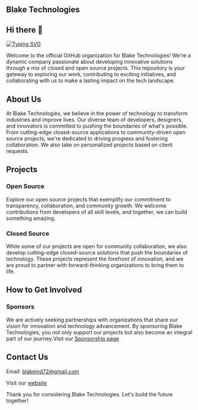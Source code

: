 ## Blake Technologies

## Hi there 👋

[![Typing SVG](https://readme-typing-svg.herokuapp.com/?lines=Welcome+To+B-Tech&pause=1000&width=600)](https://git.io/typing-svg)

Welcome to the official GitHub organization for Blake Technologies! We're a dynamic company passionate about developing innovative solutions through a mix of closed and open source projects. This repository is your gateway to exploring our work, contributing to exciting initiatives, and collaborating with us to make a lasting impact on the tech landscape.

## About Us

At Blake Technologies, we believe in the power of technology to transform industries and improve lives. Our diverse team of developers, designers, and innovators is committed to pushing the boundaries of what's possible. From cutting-edge closed-source applications to community-driven open source projects, we're dedicated to driving progress and fostering collaboration. We also take on personalized projects based on client requests.

## Projects

### Open Source

Explore our open source projects that exemplify our commitment to transparency, collaboration, and community growth. We welcome contributions from developers of all skill levels, and together, we can build something amazing.

### Closed Source

While some of our projects are open for community collaboration, we also develop cutting-edge closed-source solutions that push the boundaries of technology. These projects represent the forefront of innovation, and we are proud to partner with forward-thinking organizations to bring them to life.

## How to Get Involved
<!--Contributors

We welcome contributions from the community! If you're interested in contributing to any of our open source projects, please check out our Contribution Guidelines to get started.-->
### Sponsors

We are actively seeking partnerships with organizations that share our vision for innovation and technology advancement. By sponsoring Blake Technologies, you not only support our projects but also become an integral part of our journey.Visit our [Sponsorship page](https://github.com/sponsors/Blake-Industries?o=sd&sc=t )

## Contact Us

Email: blakeind72@gmail.com

Visit our [website](https://website-phi-lilac.vercel.app/)

<!--Twitter: @BlakeTech
LinkedIn: Blake Technologies -->

Thank you for considering Blake Technologies. Let's build the future together!





<!--

**Here are some ideas to get you started:**

🙋‍♀️ A short introduction - what is your organization all about?
🌈 Contribution guidelines - how can the community get involved?
👩‍💻 Useful resources - where can the community find your docs? Is there anything else the community should know?
🍿 Fun facts - what does your team eat for breakfast?
🧙 Remember, you can do mighty things with the power of [Markdown](https://docs.github.com/github/writing-on-github/getting-started-with-writing-and-formatting-on-github/basic-writing-and-formatting-syntax)
-->
